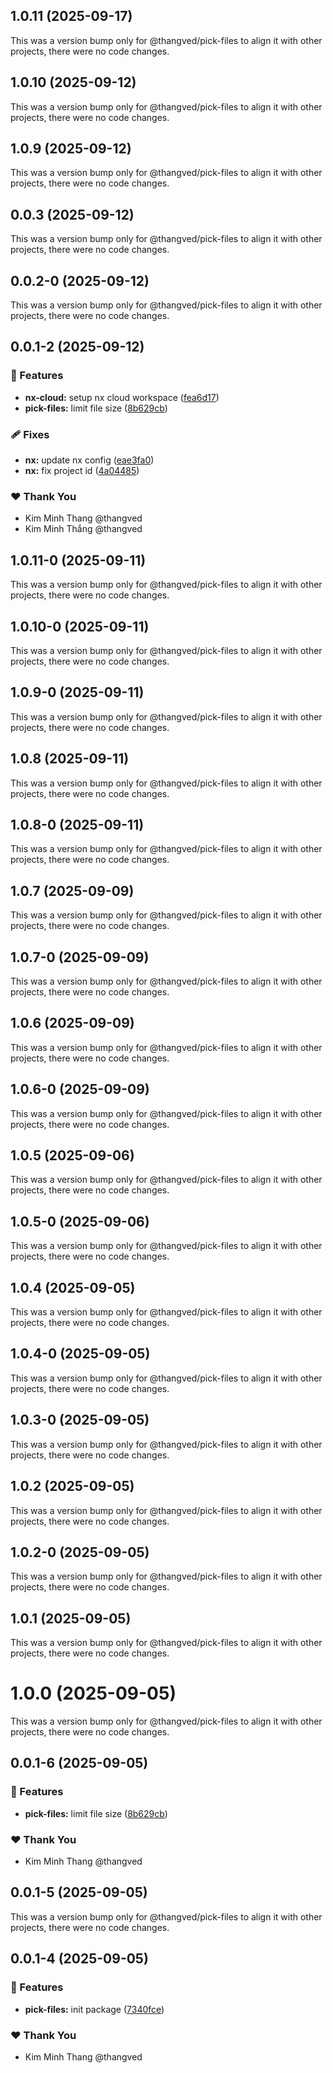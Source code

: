 ## 1.0.11 (2025-09-17)

This was a version bump only for @thangved/pick-files to align it with other projects, there were no code changes.

## 1.0.10 (2025-09-12)

This was a version bump only for @thangved/pick-files to align it with other projects, there were no code changes.

## 1.0.9 (2025-09-12)

This was a version bump only for @thangved/pick-files to align it with other projects, there were no code changes.

## 0.0.3 (2025-09-12)

This was a version bump only for @thangved/pick-files to align it with other projects, there were no code changes.

## 0.0.2-0 (2025-09-12)

This was a version bump only for @thangved/pick-files to align it with other projects, there were no code changes.

## 0.0.1-2 (2025-09-12)

### 🚀 Features

- **nx-cloud:** setup nx cloud workspace ([fea6d17](https://github.com/thangved/pick-files/commit/fea6d17))
- **pick-files:** limit file size ([8b629cb](https://github.com/thangved/pick-files/commit/8b629cb))

### 🩹 Fixes

- **nx:** update nx config ([eae3fa0](https://github.com/thangved/pick-files/commit/eae3fa0))
- **nx:** fix project id ([4a04485](https://github.com/thangved/pick-files/commit/4a04485))

### ❤️ Thank You

- Kim Minh Thang @thangved
- Kim Minh Thắng @thangved

## 1.0.11-0 (2025-09-11)

This was a version bump only for @thangved/pick-files to align it with other projects, there were no code changes.

## 1.0.10-0 (2025-09-11)

This was a version bump only for @thangved/pick-files to align it with other projects, there were no code changes.

## 1.0.9-0 (2025-09-11)

This was a version bump only for @thangved/pick-files to align it with other projects, there were no code changes.

## 1.0.8 (2025-09-11)

This was a version bump only for @thangved/pick-files to align it with other projects, there were no code changes.

## 1.0.8-0 (2025-09-11)

This was a version bump only for @thangved/pick-files to align it with other projects, there were no code changes.

## 1.0.7 (2025-09-09)

This was a version bump only for @thangved/pick-files to align it with other projects, there were no code changes.

## 1.0.7-0 (2025-09-09)

This was a version bump only for @thangved/pick-files to align it with other projects, there were no code changes.

## 1.0.6 (2025-09-09)

This was a version bump only for @thangved/pick-files to align it with other projects, there were no code changes.

## 1.0.6-0 (2025-09-09)

This was a version bump only for @thangved/pick-files to align it with other projects, there were no code changes.

## 1.0.5 (2025-09-06)

This was a version bump only for @thangved/pick-files to align it with other projects, there were no code changes.

## 1.0.5-0 (2025-09-06)

This was a version bump only for @thangved/pick-files to align it with other projects, there were no code changes.

## 1.0.4 (2025-09-05)

This was a version bump only for @thangved/pick-files to align it with other projects, there were no code changes.

## 1.0.4-0 (2025-09-05)

This was a version bump only for @thangved/pick-files to align it with other projects, there were no code changes.

## 1.0.3-0 (2025-09-05)

This was a version bump only for @thangved/pick-files to align it with other projects, there were no code changes.

## 1.0.2 (2025-09-05)

This was a version bump only for @thangved/pick-files to align it with other projects, there were no code changes.

## 1.0.2-0 (2025-09-05)

This was a version bump only for @thangved/pick-files to align it with other projects, there were no code changes.

## 1.0.1 (2025-09-05)

This was a version bump only for @thangved/pick-files to align it with other projects, there were no code changes.

# 1.0.0 (2025-09-05)

This was a version bump only for @thangved/pick-files to align it with other projects, there were no code changes.

## 0.0.1-6 (2025-09-05)

### 🚀 Features

- **pick-files:** limit file size ([8b629cb](https://github.com/thangved/pick-files/commit/8b629cb))

### ❤️ Thank You

- Kim Minh Thang @thangved

## 0.0.1-5 (2025-09-05)

This was a version bump only for @thangved/pick-files to align it with other projects, there were no code changes.

## 0.0.1-4 (2025-09-05)

### 🚀 Features

- **pick-files:** init package ([7340fce](https://github.com/thangved/pick-files/commit/7340fce))

### ❤️ Thank You

- Kim Minh Thang @thangved
